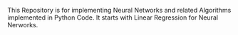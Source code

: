 This Repository is for implementing Neural Networks and related Algorithms implemented in Python Code. 
It starts with Linear Regression for Neural Nerworks.
